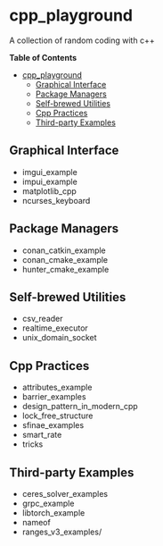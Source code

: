 # cpp_playground
A collection of random coding with c++

<!-- markdown-toc start - Don't edit this section. Run M-x markdown-toc-refresh-toc -->
**Table of Contents**

- [cpp_playground](#cppplayground)
    - [Graphical Interface](#graphical-interface)
    - [Package Managers](#package-managers)
    - [Self-brewed Utilities](#self-brewed-utilities)
    - [Cpp Practices](#cpp-practices)
    - [Third-party Examples](#third-party-examples)

<!-- markdown-toc end -->

## Graphical Interface
* imgui_example
* impui_example
* matplotlib_cpp
* ncurses_keyboard

## Package Managers
* conan_catkin_example
* conan_cmake_example
* hunter_cmake_example

## Self-brewed Utilities
* csv_reader
* realtime_executor
* unix_domain_socket

## Cpp Practices
* attributes_example
* barrier_examples
* design_pattern_in_modern_cpp
* lock_free_structure
* sfinae_examples
* smart_rate
* tricks

## Third-party Examples
* ceres_solver_examples
* grpc_example
* libtorch_example
* nameof
* ranges_v3_examples/
